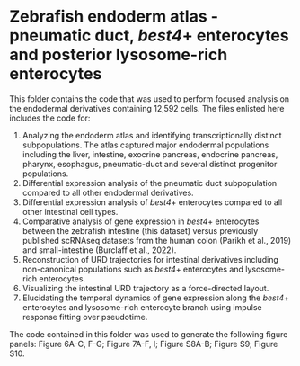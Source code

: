 # Zebrafish endoderm atlas - pneumatic duct, *best4*+ enterocytes and posterior lysosome-rich enterocytes

This folder contains the code that was used to perform focused analysis on the endodermal derivatives containing 12,592 cells. The files enlisted here includes the code for:
1. Analyzing the endoderm atlas and identifying transcriptionally distinct subpopulations. The atlas captured major endodermal populations including the liver, intestine, exocrine pancreas, endocrine pancreas, pharynx, esophagus, pneumatic-duct and several distinct progenitor populations.
2. Differential expression analysis of the pneumatic duct subpopulation compared to all other endodermal derivatives. 
3. Differential expression analysis of *best4*+ enterocytes compared to all other intestinal cell types. 
4. Comparative analysis of gene expression in *best4*+ enterocytes between the zebrafish intestine (this dataset) versus previously published scRNAseq datasets from the human colon (Parikh et al., 2019) and small-intestine (Burclaff et al., 2022).
5. Reconstruction of URD trajectories for intestinal derivatives including non-canonical populations such as *best4*+ enterocytes and lysosome-rich enterocytes. 
6. Visualizing the intestinal URD trajectory as a force-directed layout. 
7. Elucidating the temporal dynamics of gene expression along the *best4*+ enterocytes and lysosome-rich enterocyte branch using impulse response fitting over pseudotime. 

The code contained in this folder was used to generate the following figure panels: Figure 6A-C, F-G; Figure 7A-F, I; Figure S8A-B; Figure S9; Figure S10. 